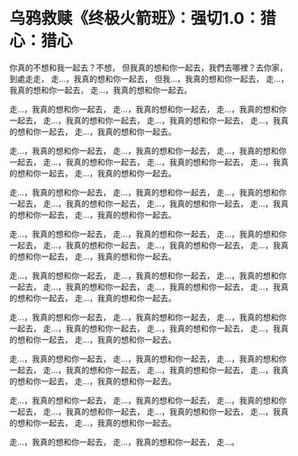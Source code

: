 # 乌鸦救赎《终极火箭班》：强切1.0：猎心：猎心

你真的不想和我一起去？不想， 但我真的想和你一起去，我們去哪裡？去你家， 到處走走， 走…，我真的想和你一起去， 但我…，我真的想和你一起去， 走…，我真的想和你一起去， 走…，我真的想和你一起去。

 走…，我真的想和你一起去， 走…，我真的想和你一起去， 走…，我真的想和你一起去， 走…，我真的想和你一起去， 走…，我真的想和你一起去， 走…，我真的想和你一起去， 走…，我真的想和你一起去。

 走…，我真的想和你一起去， 走…，我真的想和你一起去， 走…，我真的想和你一起去， 走…，我真的想和你一起去， 走…，我真的想和你一起去， 走…，我真的想和你一起去， 走…，我真的想和你一起去。

 走…，我真的想和你一起去， 走…，我真的想和你一起去， 走…，我真的想和你一起去， 走…，我真的想和你一起去， 走…，我真的想和你一起去， 走…，我真的想和你一起去， 走…，我真的想和你一起去。

 走…，我真的想和你一起去， 走…，我真的想和你一起去， 走…，我真的想和你一起去， 走…，我真的想和你一起去， 走…，我真的想和你一起去， 走…，我真的想和你一起去， 走…，我真的想和你一起去。

 走…，我真的想和你一起去， 走…，我真的想和你一起去， 走…，我真的想和你一起去， 走…，我真的想和你一起去， 走…，我真的想和你一起去， 走…，我真的想和你一起去， 走…，我真的想和你一起去。

 走…，我真的想和你一起去， 走…，我真的想和你一起去， 走…，我真的想和你一起去， 走…，我真的想和你一起去， 走…，我真的想和你一起去， 走…，我真的想和你一起去， 走…，我真的想和你一起去。

 走…，我真的想和你一起去， 走…，我真的想和你一起去， 走…，我真的想和你一起去， 走…，我真的想和你一起去， 走…，我真的想和你一起去， 走…，我真的想和你一起去， 走…，我真的想和你一起去。

 走…，我真的想和你一起去， 走…，我真的想和你一起去， 走…，我真的想和你一起去， 走…，我真的想和你一起去， 走…，我真的想和你一起去， 走…，我真的想和你一起去， 走…，我真的想和你一起去。

 走…，我真的想和你一起去， 走…，我真的想和你一起去， 走…。